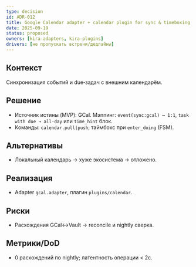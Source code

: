 ```yaml
---
type: decision
id: ADR-012
title: Google Calendar adapter + calendar plugin for sync & timeboxing
date: 2025-09-19
status: proposed
owners: [kira-adapters, kira-plugins]
drivers: [не пропускать встречи/дедлайны]
---
```


## Контекст

Синхронизация событий и due‑задач с внешним календарём.

## Решение

- Источник истины (MVP): GCal. Мэппинг: `event(sync:gcal) ↔ 1:1`, `task with due → all‑day` или `time_hint` блок.
- Команды: `calendar.pull|push`; таймбокс при `enter_doing` (FSM).

## Альтернативы

- Локальный календарь → хуже экосистема → отложено.

## Реализация

- Adapter `gcal.adapter`, плагин `plugins/calendar`.

## Риски

- Расхождения GCal↔Vault → reconcile и nightly сверка.

## Метрики/DoD

- 0 расхождений по nightly; латентность операции < 2с.
